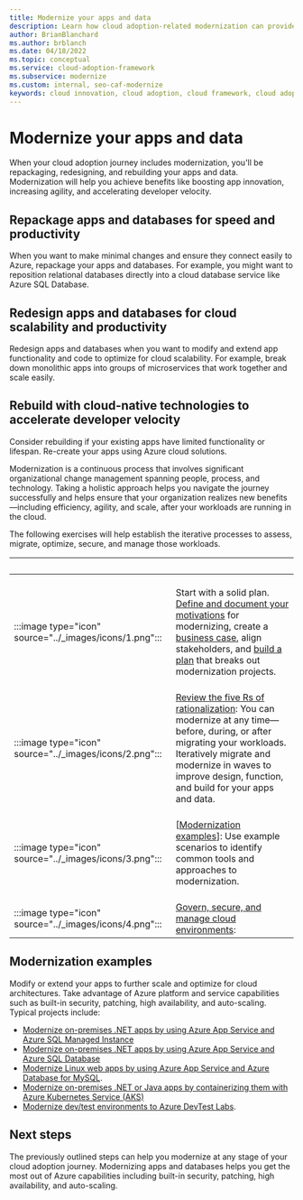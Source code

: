 ```yaml
---
title: Modernize your apps and data
description: Learn how cloud adoption-related modernization can provide business value by unlocking new technical skills and expanded business capabilities.
author: BrianBlanchard
ms.author: brblanch
ms.date: 04/18/2022
ms.topic: conceptual
ms.service: cloud-adoption-framework
ms.subservice: modernize
ms.custom: internal, seo-caf-modernize
keywords: cloud innovation, cloud adoption, cloud framework, cloud adoption framework
---
```

# Modernize your apps and data

When your cloud adoption journey includes modernization, you'll be repackaging, redesigning, and rebuilding your apps and data. Modernization will help you achieve benefits like boosting app innovation, increasing agility, and accelerating developer velocity.

## Repackage apps and databases for speed and productivity

When you want to make minimal changes and ensure they connect easily to Azure, repackage your apps and databases. For example, you might want to reposition relational databases directly into a cloud database service like Azure SQL Database.

## Redesign apps and databases for cloud scalability and productivity

Redesign apps and databases when you want to modify and extend app functionality and code to optimize for cloud scalability. For example, break down monolithic apps into groups of microservices that work together and scale easily.

## Rebuild with cloud-native technologies to accelerate developer velocity

Consider rebuilding if your existing apps have limited functionality or lifespan. Re-create your apps using Azure cloud solutions.

Modernization is a continuous process that involves significant organizational change management spanning people, process, and technology. Taking a holistic approach helps you navigate the journey successfully and helps ensure that your organization realizes new benefits—including efficiency, agility, and scale, after your workloads are running in the cloud.

The following exercises will help establish the iterative processes to assess, migrate, optimize, secure, and manage those workloads.

| <span title="Icon">&nbsp;</span> | <span title="Description">&nbsp;</span> |
|--|--|
| <br> :::image type="icon" source="../_images/icons/1.png"::: | <br> Start with a solid plan. [Define and document your motivations](../strategy/motivations.md) for modernizing, create a [business case](../strategy/cloud-migration-business-case.md), align stakeholders, and [build a plan](../plan/plan-intro.md) that breaks out modernization projects. |
| <br> :::image type="icon" source="../_images/icons/2.png"::: | <br> <!--What should I replace this with?-->[Review the five Rs of rationalization](../digital-estate/5-rs-of-rationalization.md): You can modernize at any time—before, during, or after migrating your workloads. Iteratively migrate and modernize in waves to improve design, function, and build for your apps and data. |
| <br> :::image type="icon" source="../_images/icons/3.png"::: | <br> [[Modernization examples](evaluate-modernization-options.md#modernization-examples)]: Use example scenarios to identify common tools and approaches to modernization. |
| <br> :::image type="icon" source="../_images/icons/4.png"::: | <br> [Govern, secure, and manage cloud environments](../ready/azure-setup-guide/manage-access.md): <!--Is this the right fourth step?  What can we link to here?--> |

## Modernization examples

Modify or extend your apps to further scale and optimize for cloud architectures. Take advantage of Azure platform and service capabilities such as built-in security, patching, high availability, and auto-scaling. Typical projects include:

- [Modernize on-premises .NET apps by using Azure App Service and Azure SQL Managed Instance](../migrate/azure-best-practices/contoso-migration-refactor-web-app-sql-managed-instance.md)
- [Modernize on-premises .NET apps by using Azure App Service and Azure SQL Database](../migrate/azure-best-practices/contoso-migration-refactor-web-app-sql.md)
- [Modernize Linux web apps by using Azure App Service and Azure Database for MySQL](../migrate/azure-best-practices/contoso-migration-refactor-linux-app-service-mysql.md).
- [Modernize on-premises .NET or Java apps by containerizing them with Azure Kubernetes Service (AKS)](/azure/migrate/tutorial-app-containerization-aspnet-kubernetes)
- [Modernize dev/test environments to Azure DevTest Labs](../migrate/azure-best-practices/contoso-migration-devtest-to-labs.md).

## Next steps

The previously outlined steps can help you modernize at any stage of your cloud adoption journey. Modernizing apps and databases helps you get the most out of Azure capabilities including built-in security, patching, high availability, and auto-scaling.
